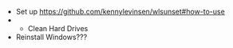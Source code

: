 - Set up https://github.com/kennylevinsen/wlsunset#how-to-use
- - Clean Hard Drives
- Reinstall Windows???
